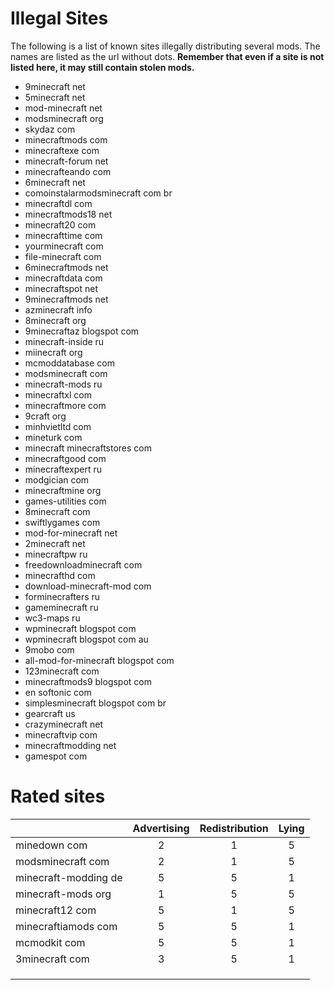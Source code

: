 Illegal Sites
=============

The following is a list of known sites illegally distributing several mods. The names are listed as the url without dots. **Remember that even if a site is not listed here, it may still contain stolen mods.**

- 9minecraft net
- 5minecraft net
- mod-minecraft net
- modsminecraft org
- skydaz com
- minecraftmods com
- minecraftexe com
- minecraft-forum net
- minecrafteando com
- 6minecraft net
- comoinstalarmodsminecraft com br
- minecraftdl com
- minecraftmods18 net
- minecraft20 com
- minecrafttime com
- yourminecraft com
- file-minecraft com
- 6minecraftmods net
- minecraftdata com
- minecraftspot net
- 9minecraftmods net
- azminecraft info
- 8minecraft org
- 9minecraftaz blogspot com
- minecraft-inside ru
- miinecraft org
- mcmoddatabase com
- modsminecraft com
- minecraft-mods ru
- minecraftxl com
- minecraftmore com
- 9craft org
- minhvietltd com
- mineturk com
- minecraft minecraftstores com
- minecraftgood com
- minecraftexpert ru
- modgician com
- minecraftmine org
- games-utilities com
- 8minecraft com
- swiftlygames com 
- mod-for-minecraft net
- 2minecraft net
- minecraftpw ru
- freedownloadminecraft com
- minecrafthd com
- download-minecraft-mod com
- forminecrafters ru
- gameminecraft ru
- wc3-maps ru
- wpminecraft blogspot com
- wpminecraft blogspot com au
- 9mobo com
- all-mod-for-minecraft blogspot com
- 123minecraft com
- minecraftmods9 blogspot com
- en softonic com
- simplesminecraft blogspot com br
- gearcraft us
- crazyminecraft net
- minecraftvip com
- minecraftmodding net
- gamespot com

Rated sites
===========
|                               | Advertising | Redistribution | Lying |
| ----------------------------- |:-----------:|:--------------:|:-----:|
| minedown com                  |      2      |        1       |   5   |
| modsminecraft com             |      2      |        1       |   5   |
| minecraft-modding de          |      5      |        5       |   1   |
| minecraft-mods org            |      1      |        5       |   5   |
| minecraft12 com               |      5      |        1       |   5   |
| minecraftiamods com           |      5      |        5       |   1   |
| mcmodkit com                  |      5      |        5       |   1   |
| 3minecraft com                |      3      |        5       |   1   |
|                               |             |                |       |
|                               |             |                |       |
|                               |             |                |       |
